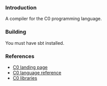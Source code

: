 ### Introduction 

A compiler for the C0 programming language.

### Building
You must have sbt installed.

### References
- [C0 landing page](http://c0.typesafety.net/index.html)
- [C0 language reference](http://c0.typesafety.net/doc/c0-reference.pdf)
- [C0 libraries](http://c0.typesafety.net/doc/c0-libraries.pdf)
